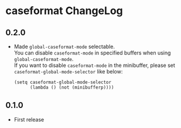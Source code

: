 # caseformat ChangeLog

## 0.2.0

- Made `global-caseformat-mode` selectable.  
  You can disable `caseformat-mode` in specified buffers when using
  `global-caseformat-mode`.  
  If you want to disable `caseformat-mode` in the minibuffer,
  please set `caseformat-global-mode-selector` like below:

  ```emacs-lisp
  (setq caseformat-global-mode-selector
        (lambda () (not (minibufferp))))
  ```

## 0.1.0

- First release
